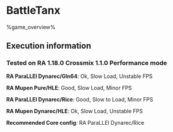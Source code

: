 # BattleTanx 

%game_overview%

## Execution information

### Tested on RA 1.18.0 Crossmix 1.1.0 Performance mode

**RA ParaLLEl Dynarec/Gln64**: Ok, Slow Load, Unstable FPS

**RA Mupen Pure/HLE**: Good, Slow Load, Minor FPS

**RA ParaLLEl Dynarec/Rice**: Good, Slow to Load, Minor FPS

**RA Mupen Dynarec/HLE**: Ok, Slow Load, Unstable FPS

**Recommended Core config**: RA ParaLLEl Dynarec/Rice